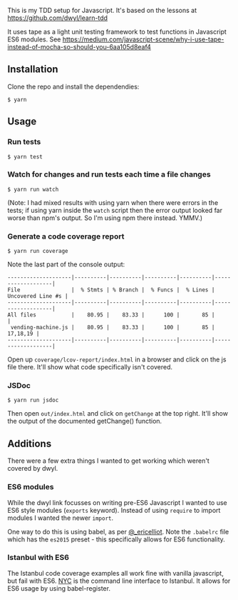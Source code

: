 This is my TDD setup for Javascript. It's based on the lessons at https://github.com/dwyl/learn-tdd

It uses tape as a light unit testing framework to test functions in Javascript ES6 modules.
See https://medium.com/javascript-scene/why-i-use-tape-instead-of-mocha-so-should-you-6aa105d8eaf4

## Installation

Clone the repo and install the dependendies:

```
$ yarn
```

## Usage

### Run tests

```
$ yarn test
```

### Watch for changes and run tests each time a file changes

```
$ yarn run watch
```

(Note: I had mixed results with using yarn when there were errors in the tests; if using yarn inside the `watch` script
then the error output looked far worse than npm's output. So I'm using npm there instead. YMMV.)

### Generate a code coverage report

```
$ yarn run coverage
```

Note the last part of the console output:

```
--------------------|----------|----------|----------|----------|-------------------|
File                |  % Stmts | % Branch |  % Funcs |  % Lines | Uncovered Line #s |
--------------------|----------|----------|----------|----------|-------------------|
All files           |    80.95 |    83.33 |      100 |       85 |                   |
 vending-machine.js |    80.95 |    83.33 |      100 |       85 |          17,18,19 |
--------------------|----------|----------|----------|----------|-------------------|
```

Open up `coverage/lcov-report/index.html` in a browser and click on the js file there. It'll show what code specifically
isn't covered.

### JSDoc

```
$ yarn run jsdoc
```

Then open `out/index.html` and click on `getChange` at the top right. It'll show the output of the documented
getChange() function.

## Additions

There were a few extra things I wanted to get working which weren't covered by dwyl.

### ES6 modules

While the dwyl link focusses on writing pre-ES6 Javascript I wanted to use ES6 style modules (`exports` keyword).
Instead of using `require` to import modules I wanted the newer `import`.

One way to do this is using babel, as per [@_ericelliot](https://twitter.com/@_ericelliot). Note the `.babelrc` file which has the `es2015` preset -
this specifically allows for ES6 functionality.

### Istanbul with ES6

The Istanbul code coverage examples all work fine with vanilla javascript, but fail with ES6. 
[NYC](https://github.com/istanbuljs/nyc) is the command line interface to Istanbul. It allows for ES6 usage
by using babel-register.


